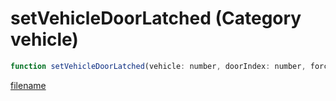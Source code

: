 # setVehicleDoorLatched (Category vehicle)

```js
function setVehicleDoorLatched(vehicle: number, doorIndex: number, forceClose: boolean, lock: boolean, p4: boolean): void
```

[filename](setVehicleDoorLatched_m.md ':include')